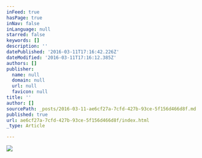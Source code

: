 ```yaml
---
inFeed: true
hasPage: true
inNav: false
inLanguage: null
starred: false
keywords: []
description: ''
datePublished: '2016-03-11T17:16:42.226Z'
dateModified: '2016-03-11T17:16:12.385Z'
authors: []
publisher:
  name: null
  domain: null
  url: null
  favicon: null
title: ''
author: []
sourcePath: _posts/2016-03-11-ae6cf27a-7cfd-427b-93ce-5f156d466d8f.md
published: true
url: ae6cf27a-7cfd-427b-93ce-5f156d466d8f/index.html
_type: Article

---
```

![](https://the-grid-user-content.s3-us-west-2.amazonaws.com/b4eda56b-360e-44f7-b5a2-7d3182ea0909.jpg)